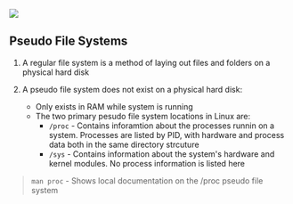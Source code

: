 ![](https://myoctocat.com/assets/images/base-octocat.svg)

## Pseudo File Systems

1. A regular file system is a method of laying out files and folders on a physical hard disk

2. A pseudo file system does not exist on a physical hard disk:
   * Only exists in RAM while system is running
   * The two primary pesudo file system locations in Linux are:
     * ``/proc`` - Contains inforamtion about the processes runnin on a system. Processes are listed by PID, with hardware and process data both in the same directory strcuture
     * ``/sys`` - Contains information about the system's hardware and kernel modules. No process information is listed here

> ``man proc`` - Shows local documentation on the /proc pseudo file system
